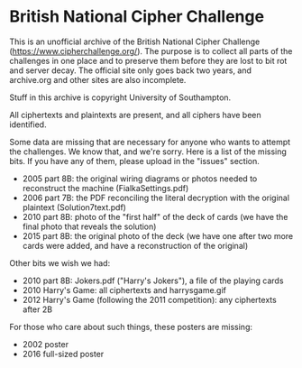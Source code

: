 # British National Cipher Challenge

This is an unofficial archive of the British National Cipher Challenge
(https://www.cipherchallenge.org/). The purpose is to collect all parts
of the challenges in one place and to preserve them before they are lost
to bit rot and server decay. The official site only goes back two years, and
archive.org and other sites are also incomplete.

Stuff in this archive is copyright University of Southampton.

All ciphertexts and plaintexts are present, and all ciphers have been identified.

Some data are missing that are necessary for anyone who wants to attempt the
challenges. We know that, and we're sorry. Here is a list of the missing bits.
If you have any of them, please upload in the "issues" section.

- 2005 part 8B: the original wiring diagrams or photos needed to reconstruct the machine
                (FialkaSettings.pdf)
- 2006 part 7B: the PDF reconciling the literal decryption with the original plaintext
                (Solution7text.pdf)
- 2010 part 8B: photo of the "first half" of the deck of cards (we have the final photo
                that reveals the solution)
- 2015 part 8B: the original photo of the deck (we have one after two more cards were added,
                and have a reconstruction of the original)

Other bits we wish we had:

- 2010 part 8B: Jokers.pdf ("Harry's Jokers"), a file of the playing cards
- 2010 Harry's Game: all ciphertexts and harrysgame.gif
- 2012 Harry's Game (following the 2011 competition): any ciphertexts after 2B

For those who care about such things, these posters are missing:

- 2002 poster
- 2016 full-sized poster
